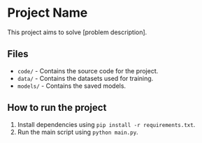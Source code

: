 # Project Name

This project aims to solve [problem description].

## Files

- `code/` - Contains the source code for the project.
- `data/` - Contains the datasets used for training.
- `models/` - Contains the saved models.

## How to run the project

1. Install dependencies using `pip install -r requirements.txt`.
2. Run the main script using `python main.py`.
